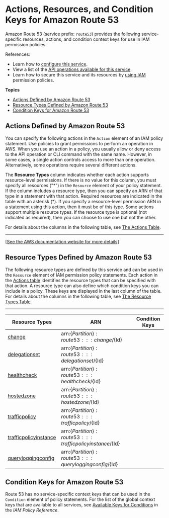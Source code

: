 # Actions, Resources, and Condition Keys for Amazon Route 53<a name="list_amazonroute53"></a>

Amazon Route 53 \(service prefix: `route53`\) provides the following service\-specific resources, actions, and condition context keys for use in IAM permission policies\.

References:
+ Learn how to [configure this service](https://docs.aws.amazon.com/Route53/latest/DeveloperGuide/)\.
+ View a list of the [API operations available for this service](https://docs.aws.amazon.com/Route53/latest/APIReference/)\.
+ Learn how to secure this service and its resources by [using IAM](https://docs.aws.amazon.com/Route53/latest/DeveloperGuide/auth-and-access-control.html) permission policies\.

**Topics**
+ [Actions Defined by Amazon Route 53](#amazonroute53-actions-as-permissions)
+ [Resource Types Defined by Amazon Route 53](#amazonroute53-resources-for-iam-policies)
+ [Condition Keys for Amazon Route 53](#amazonroute53-policy-keys)

## Actions Defined by Amazon Route 53<a name="amazonroute53-actions-as-permissions"></a>

You can specify the following actions in the `Action` element of an IAM policy statement\. Use policies to grant permissions to perform an operation in AWS\. When you use an action in a policy, you usually allow or deny access to the API operation or CLI command with the same name\. However, in some cases, a single action controls access to more than one operation\. Alternatively, some operations require several different actions\.

The **Resource Types** column indicates whether each action supports resource\-level permissions\. If there is no value for this column, you must specify all resources \("\*"\) in the `Resource` element of your policy statement\. If the column includes a resource type, then you can specify an ARN of that type in a statement with that action\. Required resources are indicated in the table with an asterisk \(\*\)\. If you specify a resource\-level permission ARN in a statement using this action, then it must be of this type\. Some actions support multiple resource types\. If the resource type is optional \(not indicated as required\), then you can choose to use one but not the other\.

For details about the columns in the following table, see [The Actions Table](reference_policies_actions-resources-contextkeys.md#actions_table)\.


****  
[\[See the AWS documentation website for more details\]](http://docs.aws.amazon.com/IAM/latest/UserGuide/list_amazonroute53.html)

## Resource Types Defined by Amazon Route 53<a name="amazonroute53-resources-for-iam-policies"></a>

The following resource types are defined by this service and can be used in the `Resource` element of IAM permission policy statements\. Each action in the [Actions table](#amazonroute53-actions-as-permissions) identifies the resource types that can be specified with that action\. A resource type can also define which condition keys you can include in a policy\. These keys are displayed in the last column of the table\. For details about the columns in the following table, see [The Resource Types Table](reference_policies_actions-resources-contextkeys.md#resources_table)\.


****  

| Resource Types | ARN | Condition Keys | 
| --- | --- | --- | 
|   [ change ](https://docs.aws.amazon.com/Route53/latest/APIReference/API_Change.html)  |  arn:$\{Partition\}:route53:::change/$\{Id\}  |  | 
|   [ delegationset ](https://docs.aws.amazon.com/Route53/latest/DeveloperGuide/route-53-concepts.html#route-53-concepts-reusable-delegation-set)  |  arn:$\{Partition\}:route53:::delegationset/$\{Id\}  |  | 
|   [ healthcheck ](https://docs.aws.amazon.com/Route53/latest/DeveloperGuide/route-53-concepts.html#route-53-concepts-health-check)  |  arn:$\{Partition\}:route53:::healthcheck/$\{Id\}  |  | 
|   [ hostedzone ](https://docs.aws.amazon.com/Route53/latest/DeveloperGuide/route-53-concepts.html#route-53-concepts-hosted-zone)  |  arn:$\{Partition\}:route53:::hostedzone/$\{Id\}  |  | 
|   [ trafficpolicy ](https://docs.aws.amazon.com/Route53/latest/DeveloperGuide/traffic-policies.html)  |  arn:$\{Partition\}:route53:::trafficpolicy/$\{Id\}  |  | 
|   [ trafficpolicyinstance ](https://docs.aws.amazon.com/Route53/latest/DeveloperGuide/traffic-policy-records.html)  |  arn:$\{Partition\}:route53:::trafficpolicyinstance/$\{Id\}  |  | 
|   [ queryloggingconfig ](https://docs.aws.amazon.com/Route53/latest/DeveloperGuide/query-logs.html)  |  arn:$\{Partition\}:route53:::queryloggingconfig/$\{Id\}  |  | 

## Condition Keys for Amazon Route 53<a name="amazonroute53-policy-keys"></a>

Route 53 has no service\-specific context keys that can be used in the `Condition` element of policy statements\. For the list of the global context keys that are available to all services, see [Available Keys for Conditions](reference_policies_condition-keys.html#AvailableKeys) in the *IAM Policy Reference*\.